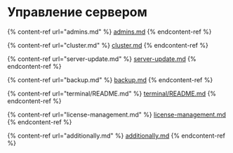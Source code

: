 # Управление сервером

{% content-ref url="admins.md" %}
[admins.md](admins.md)
{% endcontent-ref %}

{% content-ref url="cluster.md" %}
[cluster.md](cluster.md)
{% endcontent-ref %}

{% content-ref url="server-update.md" %}
[server-update.md](server-update.md)
{% endcontent-ref %}

{% content-ref url="backup.md" %}
[backup.md](backup.md)
{% endcontent-ref %}

{% content-ref url="terminal/README.md" %}
[terminal/README.md](terminal/README.md)
{% endcontent-ref %}

{% content-ref url="license-management.md" %}
[license-management.md](license-management.md)
{% endcontent-ref %}

{% content-ref url="additionally.md" %}
[additionally.md](additionally.md)
{% endcontent-ref %}